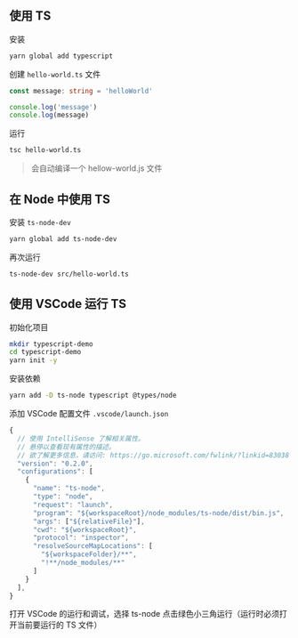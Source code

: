 ## 使用 TS

安装

```sh
yarn global add typescript
```

创建 `hello-world.ts` 文件

```ts
const message: string = 'helloWorld'

console.log('message')
console.log(message)
```

运行

```sh
tsc hello-world.ts
```

> 会自动编译一个 hellow-world.js 文件

## 在 Node 中使用 TS

安装 `ts-node-dev`

```sh
yarn global add ts-node-dev
```

再次运行

```sh
ts-node-dev src/hello-world.ts
```

## 使用 VSCode 运行 TS

初始化项目

```sh
mkdir typescript-demo
cd typescript-demo
yarn init -y
```

安装依赖

```sh
yarn add -D ts-node typescript @types/node
```

添加 VSCode 配置文件 `.vscode/launch.json`

```js
{
  // 使用 IntelliSense 了解相关属性。 
  // 悬停以查看现有属性的描述。
  // 欲了解更多信息，请访问: https://go.microsoft.com/fwlink/?linkid=830387
  "version": "0.2.0",
  "configurations": [
    {
      "name": "ts-node",
      "type": "node",
      "request": "launch",
      "program": "${workspaceRoot}/node_modules/ts-node/dist/bin.js",
      "args": ["${relativeFile}"],
      "cwd": "${workspaceRoot}",
      "protocol": "inspector",
      "resolveSourceMapLocations": [
        "${workspaceFolder}/**",
        "!**/node_modules/**"
      ]
    }
  ],
}
```

打开 VSCode 的运行和调试，选择 ts-node 点击绿色小三角运行（运行时必须打开当前要运行的 TS 文件）


